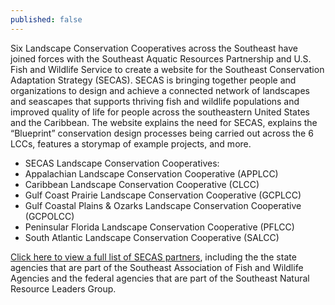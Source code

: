 ```yaml
---
published: false
---
```

Six Landscape Conservation Cooperatives across the Southeast have joined forces with the Southeast Aquatic Resources Partnership and U.S. Fish and Wildlife Service to create a website for the Southeast Conservation Adaptation Strategy (SECAS). SECAS is bringing together people and organizations to design and achieve a connected network of landscapes and seascapes that supports thriving fish and wildlife populations and improved quality of life for people across the southeastern United States and the Caribbean. The website explains the need for SECAS, explains the “Blueprint” conservation design processes being carried out across the 6 LCCs, features a storymap of example projects, and more.

- SECAS Landscape Conservation Cooperatives:
- Appalachian Landscape Conservation Cooperative (APPLCC)
- Caribbean Landscape Conservation Cooperative (CLCC)
- Gulf Coast Prairie Landscape Conservation Cooperative (GCPLCC)
- Gulf Coastal Plains & Ozarks Landscape Conservation Cooperative (GCPOLCC)
- Peninsular Florida Landscape Conservation Cooperative (PFLCC)
- South Atlantic Landscape Conservation Cooperative (SALCC)


[Click here to view a full list of SECAS partners](http://secassoutheast.org/partners), including the the state agencies that are part of the Southeast Association of Fish and Wildlife Agencies and the federal agencies that are part of the Southeast Natural Resource Leaders Group.